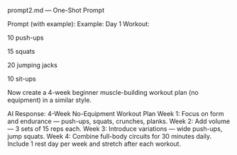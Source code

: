 prompt2.md — One-Shot Prompt

Prompt (with example):
Example:
Day 1 Workout:

10 push-ups

15 squats

20 jumping jacks

10 sit-ups

Now create a 4-week beginner muscle-building workout plan (no equipment) in a similar style.

AI Response:
4-Week No-Equipment Workout Plan
Week 1: Focus on form and endurance — push-ups, squats, crunches, planks.
Week 2: Add volume — 3 sets of 15 reps each.
Week 3: Introduce variations — wide push-ups, jump squats.
Week 4: Combine full-body circuits for 30 minutes daily.
Include 1 rest day per week and stretch after each workout.


